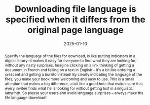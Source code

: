 ---
title: Downloading file language is specified when it differs from the original page language
abstract: "Specify the language of the files for download, is like putting indicators in a digital library: it makes it easy for everyone to find what they are looking for, without any nasty surprises. Imagine clicking on a link thinking of getting a document in French and falling on a text in English - it's a bit like ordering a crescent and getting a burrito instead! By clearly indicating the language of the files, you make your book more welcoming and easy to use. This is a small attention that makes a big difference, a bit like a good hote that makes sure that every invitee finds what he is looking for without getting lost in a linguistic labyrinth. So please your users and avoid language surprises – always make the file language download!"
categories:
  - Links
agrege: O4144-E049
opquast: 4 144
indiceebook: "49"
description: Rule 049
before: "048"
weight: "049"
after: "050"
actif: "1"
layout: rules
date: 2025-01-10
tags:
  - Usability
objectif:
  - Allow to know what to expect before uploading a document, avoiding confusion or frustration.
  - Quickly identify available files in a preferred language, improving their browsing experience.
  - Reduce the risk of unnecessary errors and downloads, improving efficiency and satisfaction.
Meo:
  - Make a list of all files available for download, write down the language of each file and write down a text that gives this indication
  - Use the lang attribute to specify the language of HTML elements, including links to downloadable files
  - Clearly specify the language of the file in the link text or in a related description
Controle:
  - Make sure that each link to a download file includes a clear indication of the language of the file, via a descriptive text.
  - Language detection tools can help
epubcheck: null
ace: null
humancheck: true
ReadiumGoToolkit: null
Source:
  - Opquast
Referentiel:
  - N/A
steps:
  - Design
---
